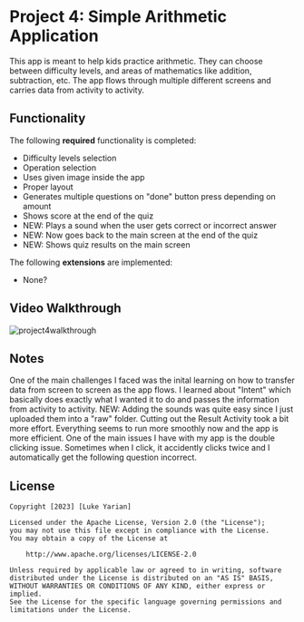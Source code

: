 # Project 4: Simple Arithmetic Application

This app is meant to help kids practice arithmetic. They can choose between difficulty levels, and areas of mathematics like addition, subtraction, etc. The app flows through multiple different screens and carries data from activity to activity.

## Functionality 

The following **required** functionality is completed:

* Difficulty levels selection
* Operation selection
* Uses given image inside the app
* Proper layout
* Generates multiple questions on "done" button press depending on amount
* Shows score at the end of the quiz
* NEW: Plays a sound when the user gets correct or incorrect answer
* NEW: Now goes back to the main screen at the end of the quiz
* NEW: Shows quiz results on the main screen

The following **extensions** are implemented:

* None?

## Video Walkthrough

![project4walkthrough](https://github.com/lukeyarian/Project3/assets/70252777/637bc8d3-c2a6-4525-81c2-d3b2f9680875)

## Notes

One of the main challenges I faced was the inital learning on how to transfer data from screen to screen as the app flows. I learned about "Intent" which basically does exactly what I wanted it to do and passes the information from activity to activity.
NEW: Adding the sounds was quite easy since I just uploaded them into a "raw" folder. Cutting out the Result Activity took a bit more effort. Everything seems to run more smoothly now and the app is more efficient. One of the main issues I have with my app is 
the double clicking issue. Sometimes when I click, it accidently clicks twice and I automatically get the following question incorrect.

## License

    Copyright [2023] [Luke Yarian]

    Licensed under the Apache License, Version 2.0 (the "License");
    you may not use this file except in compliance with the License.
    You may obtain a copy of the License at

        http://www.apache.org/licenses/LICENSE-2.0

    Unless required by applicable law or agreed to in writing, software
    distributed under the License is distributed on an "AS IS" BASIS,
    WITHOUT WARRANTIES OR CONDITIONS OF ANY KIND, either express or implied.
    See the License for the specific language governing permissions and
    limitations under the License.
